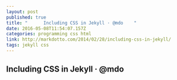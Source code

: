 ```yaml
---
layout: post 
published: true 
title: "      Including CSS in Jekyll · @mdo    " 
date: 2016-05-08T11:54:07.157Z
categories: programming css html
link: http://markdotto.com/2014/02/28/including-css-in-jekyll/ 
tags: jekyll css
---
```

## Including CSS in Jekyll · @mdo
